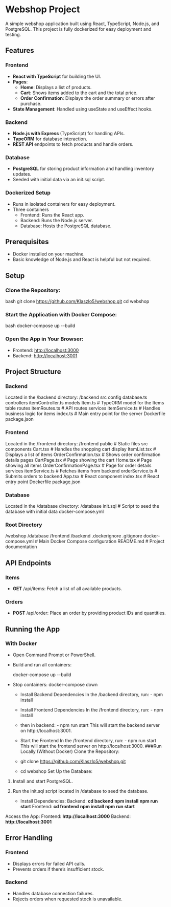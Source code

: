 # Webshop Project

A simple webshop application built using React, TypeScript, Node.js, and PostgreSQL. This project is fully dockerized for easy deployment and testing.

## Features

### Frontend
- **React with TypeScript** for building the UI.
- **Pages**:
  - **Home**: Displays a list of products.
  - **Cart**: Shows items added to the cart and the total price.
  - **Order Confirmation**: Displays the order summary or errors after purchase.
- **State Management**: Handled using useState and useEffect hooks.

### Backend
- **Node.js with Express** (TypeScript) for handling APIs.
- **TypeORM** for database interaction.
- **REST API** endpoints to fetch products and handle orders.

### Database
- **PostgreSQL** for storing product information and handling inventory updates.
- Seeded with initial data via an init.sql script.

### Dockerized Setup
- Runs in isolated containers for easy deployment.
- Three containers
  - Frontend: Runs the React app.
  - Backend: Runs the Node.js server.
  - Database: Hosts the PostgreSQL database.

## Prerequisites
- Docker installed on your machine.
- Basic knowledge of Node.js and React is helpful but not required.

## Setup

### Clone the Repository:
bash
git clone https://github.com/Klaszlo5/webshop.git
cd webshop


### Start the Application with Docker Compose:
bash
docker-compose up --build


### Open the App in Your Browser:
- Frontend: [http://localhost:3000](http://localhost:3000)
- Backend: [http://localhost:3001](http://localhost:3001)

## Project Structure

### Backend
Located in the /backend directory:
/backend
  src
    config
      database.ts
    controllers
      itemController.ts
    models
      Item.ts          # TypeORM model for the Items table
    routes
      itemRoutes.ts    # API routes
    services
      itemService.ts   # Handles business logic for items
    index.ts           # Main entry point for the server
  Dockerfile
  package.json


### Frontend
Located in the /frontend directory:
/frontend
  public                 # Static files
  src
    components
      Cart.tsx             # Handles the shopping cart display
      ItemList.tsx         # Displays a list of items
      OrderConfirmation.tsx # Shows order confirmation details
    pages
      CartPage.tsx         # Page showing the cart
      Home.tsx             # Page showing all items
      OrderConfirmationPage.tsx # Page for order details
    services
      itemService.ts       # Fetches items from backend
      orderService.ts      # Submits orders to backend
    App.tsx                  # React component
    index.tsx                # React entry point
  Dockerfile
  package.json


### Database
Located in the /database directory:
/database
  init.sql                # Script to seed the database with initial data
  docker-compose.yml


### Root Directory
/webshop
  /database
  /frontend
  /backend
  .dockerignore
  .gitignore
  docker-compose.yml      # Main Docker Compose configuration
  README.md               # Project documentation


## API Endpoints

### Items
- **GET** /api/items: Fetch a list of all available products.

### Orders
- **POST** /api/order: Place an order by providing product IDs and quantities.

## Running the App

### With Docker
- Open Command Prompt or PowerShell.
- Build and run all containers:

  docker-compose up --build

- Stop containers:
  docker-compose down
  
  - Install Backend Dependencies
  In the /backend directory, run:
		- npm install
  - Install Frontend Dependencies
  In the /frontend directory, run:
		- npm install
  - then in backend:
		- npm run start
  This will start the backend server on http://localhost:3001.

  - Start the Frontend
  In the /frontend directory, run:
		- npm run start
  This will start the frontend server on http://localhost:3000.
	###Run Locally (Without Docker)
  Clone the Repository:
  - git clone https://github.com/Klaszlo5/webshop.git
  - cd webshop
Set Up the Database:

1. Install and start PostgreSQL.
2. Run the init.sql script located in /database to seed the database.

	- Install Dependencies:
Backend:
	**cd backend**
	**npm install**
	**npm run start**
Frontend:
	**cd frontend**
	**npm install**
	**npm run start**

Access the App:
Frontend: **http://localhost:3000**
Backend: **http://localhost:3001**

## Error Handling

### Frontend
- Displays errors for failed API calls.
- Prevents orders if there’s insufficient stock.

### Backend
- Handles database connection failures.
- Rejects orders when requested stock is unavailable.
